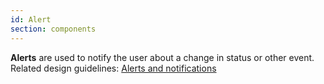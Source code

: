```yaml
---
id: Alert
section: components
---
```

**Alerts** are used to notify the user about a change in status or other event. Related design guidelines: [Alerts and notifications](/design-guidelines/usage-and-behavior/alerts-and-notifications)

